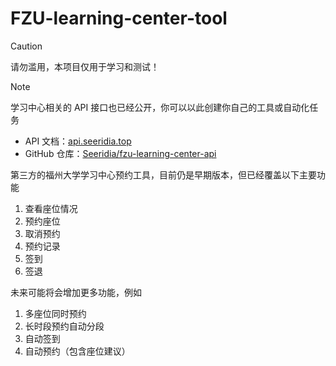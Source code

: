 # FZU-learning-center-tool

> [!CAUTION]
> 请勿滥用，本项目仅用于学习和测试！

> [!NOTE]
> 学习中心相关的 API 接口也已经公开，你可以以此创建你自己的工具或自动化任务
>
> - API 文档：[api.seeridia.top](https://api.seeridia.top/)
> - GitHub 仓库：[Seeridia/fzu-learning-center-api](https://github.com/Seeridia/fzu-learning-center-api)

第三方的福州大学学习中心预约工具，目前仍是早期版本，但已经覆盖以下主要功能

1. 查看座位情况
2. 预约座位
3. 取消预约
4. 预约记录
5. 签到
6. 签退

未来可能将会增加更多功能，例如

1. 多座位同时预约
2. 长时段预约自动分段
3. 自动签到
4. 自动预约（包含座位建议）
